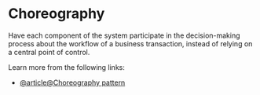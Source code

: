 # Choreography

Have each component of the system participate in the decision-making process about the workflow of a business transaction, instead of relying on a central point of control.

Learn more from the following links:

- [@article@Choreography pattern](https://learn.microsoft.com/en-us/azure/architecture/patterns/choreography)
